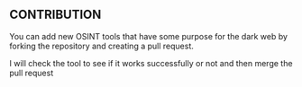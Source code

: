 ## CONTRIBUTION

You can add new OSINT tools that have some purpose for the dark web by forking the repository and creating a pull request. 

I will check the tool to see if it works successfully or not and then merge the pull request
